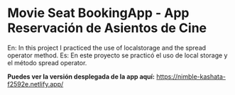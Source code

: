 # Movie Seat BookingApp - App Reservación de Asientos de Cine
En: In this project I practiced the use of localstorage and the spread operator method.
Es: En este proyecto se practicó el uso de local storage y el método spread operator.

**Puedes ver la versión desplegada de la app aquí:**
https://nimble-kashata-f2592e.netlify.app/
